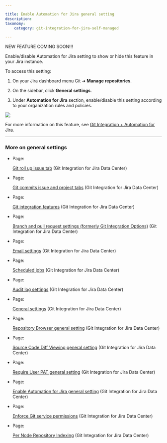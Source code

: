 ```yaml
---

title: Enable Automation for Jira general setting
description:
taxonomy:
    category: git-integration-for-jira-self-managed

---
```


NEW FEATURE COMING SOON!!!


Enable/disable Automation for Jira setting to show or hide this feature in your Jira instance.

To access this setting:

1.  On your Jira dashboard menu Git ➜ **Manage repositories**.

2.  On the sidebar, click **General settings**.

3.  Under **Automation for Jira** section, enable/disable this setting according to your organization rules and policies.


![](https://bigbrassband.atlassian.net/wiki/download/thumbnails/2045149338/gitserver-gencfg-automation-for-jira-setting.png?version=1&modificationDate=1640933494299&cacheVersion=1&api=v2&width=550&height=139)

For more information on this feature, see [Git Integration + Automation for Jira](/wiki/spaces/GITCLOUD/pages/1698922497).

* * *

### More on general settings

*   Page:

    [Git roll up issue tab](/wiki/spaces/GIJDC/pages/1207828678/Git+roll+up+issue+tab) (Git Integration for Jira Data Center)

*   Page:

    [Git commits issue and project tabs](/wiki/spaces/GIJDC/pages/1207828697/Git+commits+issue+and+project+tabs) (Git Integration for Jira Data Center)

*   Page:

    [Git integration features](/wiki/spaces/GIJDC/pages/1207795905/Git+integration+features) (Git Integration for Jira Data Center)

*   Page:

    [Branch and pull request settings (formerly Git Integration Options)](/wiki/spaces/GIJDC/pages/1207828745) (Git Integration for Jira Data Center)

*   Page:

    [Email settings](/wiki/spaces/GIJDC/pages/1207795941/Email+settings) (Git Integration for Jira Data Center)

*   Page:

    [Scheduled jobs](/wiki/spaces/GIJDC/pages/1207795958/Scheduled+jobs) (Git Integration for Jira Data Center)

*   Page:

    [Audit log settings](/wiki/spaces/GIJDC/pages/1207828866/Audit+log+settings) (Git Integration for Jira Data Center)

*   Page:

    [General settings](/wiki/spaces/GIJDC/pages/1930398111/General+settings) (Git Integration for Jira Data Center)

*   Page:

    [Repository Browser general setting](/wiki/spaces/GIJDC/pages/1947140158/Repository+Browser+general+setting) (Git Integration for Jira Data Center)

*   Page:

    [Source Code Diff Viewing general setting](/wiki/spaces/GIJDC/pages/1947140173/Source+Code+Diff+Viewing+general+setting) (Git Integration for Jira Data Center)

*   Page:

    [Require User PAT general setting](/wiki/spaces/GIJDC/pages/1947107395/Require+User+PAT+general+setting) (Git Integration for Jira Data Center)

*   Page:

    [Enable Automation for Jira general setting](/wiki/spaces/GIJDC/pages/2045149338/Enable+Automation+for+Jira+general+setting) (Git Integration for Jira Data Center)

*   Page:

    [Enforce Git service permissions](/wiki/spaces/GIJDC/pages/2091810842/Enforce+Git+service+permissions) (Git Integration for Jira Data Center)

*   Page:

    [Per Node Repository Indexing](/wiki/spaces/GIJDC/pages/2095775749/Per+Node+Repository+Indexing) (Git Integration for Jira Data Center)